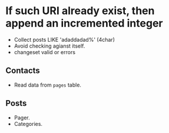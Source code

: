 # If such URI already exist, then append an incremented integer

* Collect posts LIKE 'adaddadad%' (4char)
* Avoid checking agianst itself.
* changeset valid or errors

## Contacts

* Read data from `pages` table.

## Posts

* Pager.
* Categories.